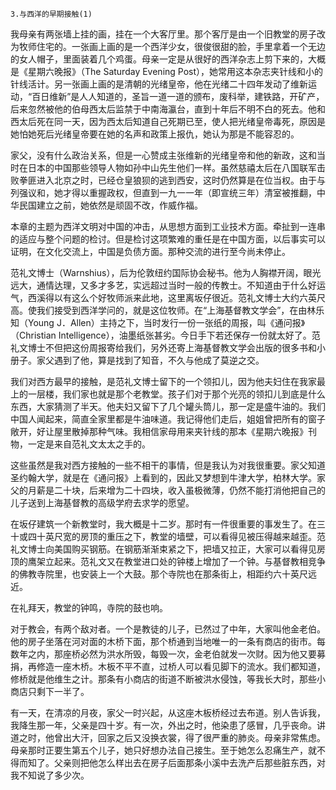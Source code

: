     3.与西洋的早期接触(1) 

   我母亲有两张墙上挂的画，挂在一个大客厅里。那个客厅是由一个旧教堂的房子改为牧师住宅的。一张画上画的是一个西洋少女，很俊很甜的脸，手里拿着一个无边的女人帽子，里面装着几个鸡蛋。母亲一定是从很好的西洋杂志上剪下来的，大概是《星期六晚报》（The Saturday Evening Post），她常用这本杂志夹针线和小的针线活计。另一张画上画的是清朝的光绪皇帝，他在光绪二十四年发动了维新运动，“百日维新”是人人知道的，圣旨一道一道的颁布，废科举，建铁路，开矿产，后来忽然被他的伯母西太后监禁于中南海瀛台，直到十年后不明不白的死去。他和西太后死在同一天，因为西太后知道自己死期已至，使人把光绪皇帝毒死，原因是她怕她死后光绪皇帝要在她的名声和政策上报仇，她认为那是不能容忍的。

   家父，没有什么政治关系，但是一心赞成主张维新的光绪皇帝和他的新政，这和当时在日本的中国那些领导人物如孙中山先生他们一样。虽然慈禧太后在八国联军击败拳匪进入北京之时，已经仓皇狼狈的逃到西安，这时仍然算是在位当权。由于与列强议和，她才得以重握政权，但直到一九一一年（即宣统三年）清室被推翻，中华民国建立之前，她依然是顽固不改，作威作福。

   本章的主题为西洋文明对中国的冲击，从思想方面到工业技术方面。牵扯到一连串的适应与整个问题的检讨。但是检讨这项繁难的重任是在中国方面，以后事实可以证明，在文化交流上，中国是负债方面。那种交流的进行至今尚未停止。

   范礼文博士（Warnshius），后为伦敦纽约国际协会秘书。他为人胸襟开阔，眼光远大，通情达理，又多才多艺，实远超过当时一般的传教士。不知道由于什么好运气，西溪得以有这么个好牧师派来此地，这里离坂仔很近。范礼文博士大约六英尺高。使我们接受到西洋学问的，就是这位牧师。在“上海基督教文学会”，在由林乐知（Young J．Allen）主持之下，当时发行一份一张纸的周报，叫《通问报》（Christian Intelligence），油墨纸张甚劣。今日手下若还保存一份就太好了。范礼文博士不但把这份周报寄给我们，另外还寄上海基督教文学会出版的很多书和小册子。家父遇到了他，算是找到了知音，不久与他成了莫逆之交。

   我们对西方最早的接触，是范礼文博士留下的一个领扣儿，因为他夫妇住在我家最上的一层楼，我们家也就是那个老教堂。孩子们对于那个光亮的领扣儿到底是什么东西，大家猜测了半天。他夫妇又留下了几个罐头筒儿，那一定是盛牛油的。我们中国人闻起来，简直全家里都是牛油味道。我记得他们走后，姐姐曾把所有的窗子敞开，好让屋里散掉那种气味。我相信家母用来夹针线的那本《星期六晚报》刊物，一定是来自范礼文太太之手的。

   这些虽然是我对西方接触的一些不相干的事情，但是我认为对我很重要。家父知道圣约翰大学，就是在《通问报》上看到的，因此又梦想到牛津大学，柏林大学。家父的月薪是二十块，后来增为二十四块，收入虽极微薄，仍然不能打消他把自己的儿子送到上海基督教的高级学府去求学的愿望。

   在坂仔建筑一个新教堂时，我大概是十二岁。那时有一件很重要的事发生了。在三十或四十英尺宽的房顶的重压之下，教堂的墙壁，可以看得见被压得越来越歪。范礼文博士向美国购买钢筋。在钢筋渐渐束紧之下，把墙又拉正，大家可以看得见房顶的鹰架立起来。范礼文又在教堂进口处的钟楼上增加了一个钟。与基督教相竞争的佛教寺院里，也安装上一个大鼓。那个寺院也在那条街上，相距约六十英尺远近。

   在礼拜天，教堂的钟鸣，寺院的鼓也响。

   对于教会，有两个敌对者。一个是教徒的儿子，已然过了中年，大家叫他金老伯。他的房子坐落在河对面的木桥下面，那个桥通到当地唯一的一条有商店的街市。每数年之内，那座桥必然为洪水所毁，每毁一次，金老伯就发一次财。因为他又要募捐，再修造一座木桥。木板不平不直，过桥人可以看见脚下的流水。我们都知道，修桥就是他维生之计。那条有小商店的街道不断被洪水侵蚀，等我长大时，那些小商店只剩下一半了。

   有一天，在清凉的月夜，家父一时兴起，从这座木板桥经过去布道。别人告诉我，我降生那一年，父亲是四十岁。有一次，外出之时，他染患了感冒，几乎丧命。讲道之时，他曾出大汗，回家之后又没换衣裳，得了很严重的肺炎。母亲非常焦虑。母亲那时正要生第五个儿子，她只好想办法自己接生。至于她怎么忍痛生产，就不得而知了。父亲则把他怎么样出去在房子后面那条小溪中去洗产后那些脏东西，对我不知说了多少次。

